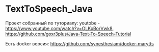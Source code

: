 # TextToSpeech_Java
Проект собранный по туториалу:  youtobe - https://www.youtube.com/watch?v=OLKxBorVwk8, https://github.com/goxr3plus/Java-Text-To-Speech-Tutorial

Есть docker версия: https://github.com/synesthesiam/docker-marytts
